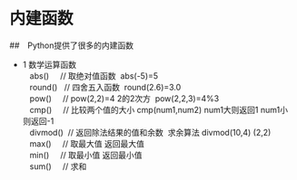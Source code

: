 # 内建函数
##　Python提供了很多的内建函数
* 1 数学运算函数<br>
    abs()     // 取绝对值函数  abs(-5)=5<br>
    round()   // 四舍五入函数  round(2.6)=3.0<br>
    pow()     // pow(2,2)=4  2的2次方  pow(2,2,3)=4%3<br>
    cmp()     // 比较两个值的大小 cmp(num1,num2)  num1大则返回1 num1小则返回-1<br>
    divmod()  // 返回除法结果的值和余数  求余算法 divmod(10,4)  (2,2)<br>
    max()     // 取最大值 返回最大值<br>
    min()     // 取最小值 返回最小值<br>
    sum()     // 求和<br>
